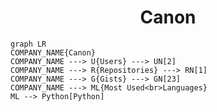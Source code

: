 <h1 align="center">Canon</h1>

```mermaid
graph LR
COMPANY_NAME{Canon}
COMPANY_NAME ---> U{Users} ---> UN[2]
COMPANY_NAME ---> R{Repositories} ---> RN[1]
COMPANY_NAME ---> G{Gists} ---> GN[23]
COMPANY_NAME ---> ML{Most Used<br>Languages}
ML --> Python[Python]
```
